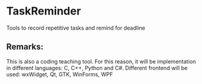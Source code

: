 TaskReminder
============

Tools to record repetitive tasks and remind for deadline


Remarks:
--------
This is also a coding teaching tool.
For this reason, it will be implementation in different languages: C, C++, Python and C#.
Different frontend will be used: wxWidget, Qt, GTK, WinForms, WPF
